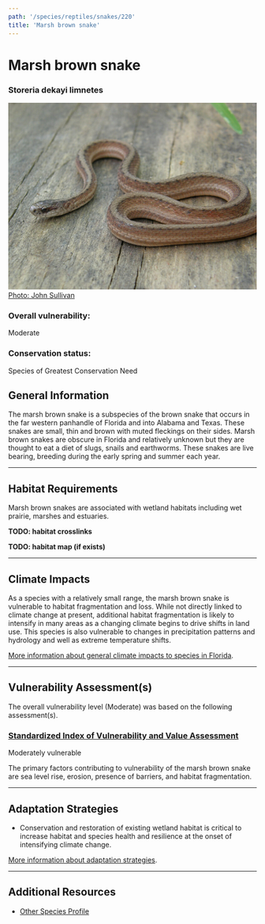 ```yaml
---
path: '/species/reptiles/snakes/220'
title: 'Marsh brown snake'
---
```


# Marsh brown snake

### Storeria dekayi limnetes

<div id="TopSection">

<div class="header-photo"><img src="220.jpg" alt="Photo for Marsh brown snake"/>
<figcaption><a href="https://commons.wikimedia.org/w/index.php?curid=21703585" target="_blank" rel="noopener noreferrer">Photo: John Sullivan</a></figcaption></div>

<div>

### Overall vulnerability:

<div class="vulnerability vulnerability-moderate">Moderate</div>

### Conservation status:

Species of Greatest Conservation Need

</div>
</div>

## General Information

The marsh brown snake is a subspecies of the brown snake that occurs in the far western panhandle of Florida and into Alabama and Texas.  These snakes are small, thin and brown with muted fleckings on their sides.  Marsh brown snakes are obscure in Florida and relatively unknown but they are thought to eat a diet of slugs, snails and earthworms.  These snakes are live bearing, breeding during the early spring and summer each year.

<hr />

## Habitat Requirements



Marsh brown snakes are associated with wetland habitats including wet prairie, marshes and estuaries.

**TODO: habitat crosslinks**

**TODO: habitat map (if exists)**

<hr />

## Climate Impacts

As a species with a relatively small range, the marsh brown snake is vulnerable to habitat fragmentation and loss.  While not directly linked to climate change at present, additional habitat fragmentation is likely to intensify in many areas as a changing climate begins to drive shifts in land use.  This species is also vulnerable to changes in precipitation patterns and hydrology and well as extreme temperature shifts.

[More information about general climate impacts to species in Florida](/impacts/species).



<hr />

## Vulnerability Assessment(s)

The overall vulnerability level (Moderate) was based on the following assessment(s).
#### 
<div class="vulnerability-header">
<h3><a href="/impacts/vulnerability/sivva/species">Standardized Index of Vulnerability and Value Assessment</a></h3>
<div class="vulnerability vulnerability-moderate">Moderately vulnerable</div>
</div> 

The primary factors contributing to vulnerability of the marsh brown snake are sea level rise, erosion, presence of barriers, and habitat fragmentation.


<hr />

## Adaptation Strategies

- Conservation and restoration of existing wetland habitat is critical to increase habitat and species health and resilience at the onset of intensifying climate change.

[More information about adaptation strategies](/strategies).

<hr />


## Additional Resources

- [Other Species Profile](https://www.floridamuseum.ufl.edu/herpetology/fl-snakes/list/storeria-dekayi-limnetes/)
